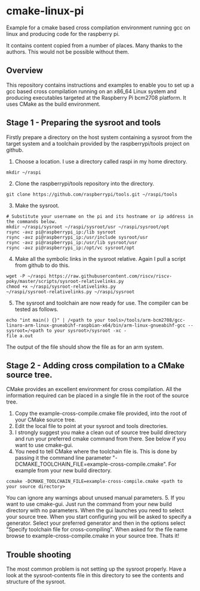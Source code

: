 # cmake-linux-pi
Example for a cmake based cross compilation environment running gcc on linux and producing code for the raspberry pi.

It contains content copied from a number of places. Many thanks to the authors. This would not be possible without them.
## Overview
This repository contains instructions and examples to enable you to set up a gcc based cross compilation running on an x86_64 Linux system and producing executables targeted at the Raspberry Pi bcm2708 platform. It uses CMake as the build environment.
## Stage 1 - Preparing the sysroot and tools
Firstly prepare a directory on the host system containing a sysroot from the target system and a toolchain provided by the raspberrypi/tools project on github.
1. Choose a location. I use a directory called raspi in my home directory.
 ```shell
 mkdir ~/raspi
 ```
2. Clone the raspberrypi/tools repository into the directory.
 ```shell
 git clone https://github.com/raspberrypi/tools.git ~/raspi/tools
 ```
3. Make the sysroot.
 ```shell
 # Substitute your username on the pi and its hostname or ip address in the commands below.
 mkdir ~/raspi/sysroot ~/raspi/sysroot/usr ~/raspi/sysroot/opt
 rsync -avz pi@raspberrypi_ip:/lib sysroot
 rsync -avz pi@raspberrypi_ip:/usr/include sysroot/usr
 rsync -avz pi@raspberrypi_ip:/usr/lib sysroot/usr
 rsync -avz pi@raspberrypi_ip:/opt/vc sysroot/opt
 ```
4. Make all the symbolic links in the sysroot relative. Again I pull a script from github to do this.
 ```shell
 wget -P ~/raspi https://raw.githubusercontent.com/riscv/riscv-poky/master/scripts/sysroot-relativelinks.py
 chmod +x ~/raspi/sysroot-relativelinks.py
 ~/raspi/sysroot-relativelinks.py ~/raspi/sysroot
 ```
5. The sysroot and toolchain are now ready for use. The compiler can be tested as follows.
 ```shell
 echo "int main() {}" | /<path to your tools>/tools/arm-bcm2708/gcc-linaro-arm-linux-gnueabihf-raspbian-x64/bin/arm-linux-gnueabihf-gcc --sysroot=/<path to your sysroot>/sysroot -xc -
 file a.out
 ```
 The output of the file should show the file as for an arm system.

## Stage 2 - Adding cross compilation to a CMake source tree.
CMake provides an excellent environment for cross compilation. All the information required can be placed in a single file in the root of the source tree.
1. Copy the example-cross-compile.cmake file provided, into the root of your CMake source tree.
2. Edit the local file to point at your sysroot and tools directories.
3. I strongly suggest you make a clean out of source tree build directory and run your preferred cmake command from there. See below if you want to use cmake-gui.
4. You need to tell CMake where the toolchain file is. This is done by passing it the command line parameter "-DCMAKE_TOOLCHAIN_FILE=example-cross-compile.cmake". For example from your new build directory.
 ```shell
 ccmake -DCMAKE_TOOLCHAIN_FILE=example-cross-compile.cmake <path to your source directory>
 ```
You can ignore any warnings about unused manual parameters.
5. If you want to use cmake-gui. Just run the command from your new build directory with no parameters. When the gui launches you need to select your source tree. When you start configuring you will be asked to specify a generator. Select your preferred generator and then in the options select "Specify toolchain file for cross-compiling". When asked for the file name browse to example-cross-compile.cmake in your source tree. Thats it!

## Trouble shooting
The most common problem is not setting up the sysroot properly. Have a look at the sysroot-contents file in this directory to see the contents and structure of the sysroot.
